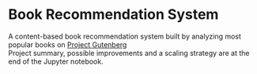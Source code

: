 # Book Recommendation System
A content-based book recommendation system built by analyzing most popular books on [Project Gutenberg](http://www.gutenberg.org)  
Project summary, possible improvements and a scaling strategy are at the end of the Jupyter notebook. 
